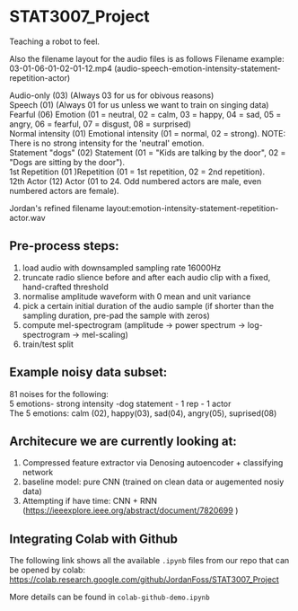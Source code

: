 # STAT3007_Project
Teaching a robot to feel. 

Also the filename layout for the audio files is as follows
Filename example: 03-01-06-01-02-01-12.mp4 (audio-speech-emotion-intensity-statement-repetition-actor)

Audio-only (03) (Always 03 for us for obivous reasons)
<br>
Speech (01) (Always 01 for us unless we want to train on singing data)
<br>
Fearful (06) Emotion (01 = neutral, 02 = calm, 03 = happy, 04 = sad, 05 = angry, 06 = fearful, 07 = disgust, 08 = surprised)
<br>
Normal intensity (01) Emotional intensity (01 = normal, 02 = strong). NOTE: There is no strong intensity for the 'neutral' emotion.
<br>
Statement "dogs" (02) Statement (01 = "Kids are talking by the door", 02 = "Dogs are sitting by the door").
<br>
1st Repetition (01 )Repetition (01 = 1st repetition, 02 = 2nd repetition).
<br>
12th Actor (12) Actor (01 to 24. Odd numbered actors are male, even numbered actors are female).


Jordan's refined filename layout:emotion-intensity-statement-repetition-actor.wav

## Pre-process steps:
1. load audio with downsampled sampling rate 16000Hz
2. truncate radio slience before and after each audio clip with a fixed, hand-crafted threshold
3. normalise amplitude waveform with 0 mean and unit variance
4. pick a certain initial duration of the audio sample (if shorter than the sampling duration, pre-pad the sample with zeros)
5. compute mel-spectrogram (amplitude -> power spectrum -> log-spectrogram -> mel-scaling)
6. train/test split

## Example noisy data subset:
81 noises for the following:
<br>
5 emotions- strong intensity -dog statement - 1 rep - 1 actor
<br>
The 5 emotions: calm (02), happy(03), sad(04), angry(05), suprised(08)

## Architecure we are currently looking at:
1. Compressed feature extractor via Denosing autoencoder + classifying network
2. baseline model: pure CNN (trained on clean data or augemented nosiy data)
3. Attempting if have time: CNN + RNN (https://ieeexplore.ieee.org/abstract/document/7820699 )

## Integrating Colab with Github
The following link shows all the available <code>.ipynb</code> files from our repo that can be opened by colab:
https://colab.research.google.com/github/JordanFoss/STAT3007_Project

More details can be found in <code>colab-github-demo.ipynb</code>
